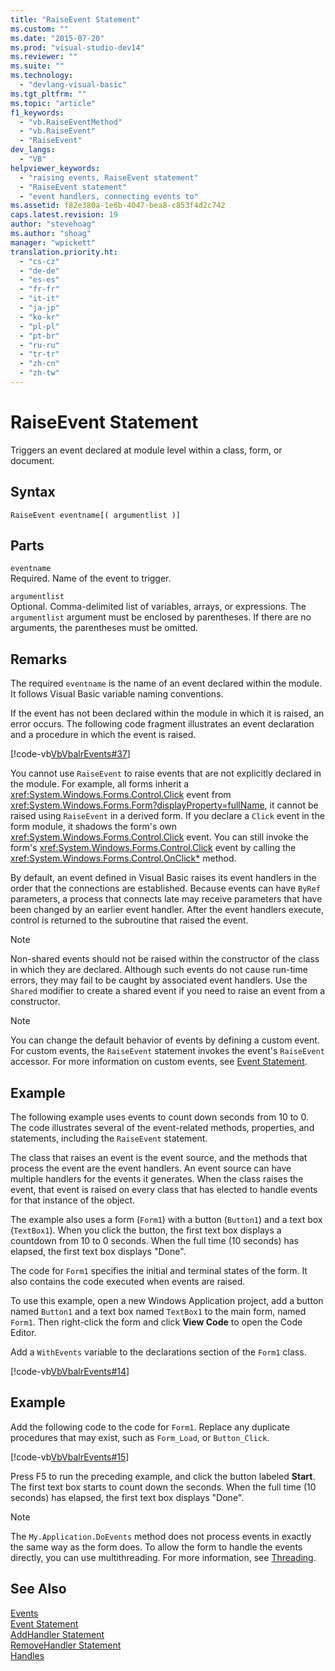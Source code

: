 ```yaml
---
title: "RaiseEvent Statement"
ms.custom: ""
ms.date: "2015-07-20"
ms.prod: "visual-studio-dev14"
ms.reviewer: ""
ms.suite: ""
ms.technology: 
  - "devlang-visual-basic"
ms.tgt_pltfrm: ""
ms.topic: "article"
f1_keywords: 
  - "vb.RaiseEventMethod"
  - "vb.RaiseEvent"
  - "RaiseEvent"
dev_langs: 
  - "VB"
helpviewer_keywords: 
  - "raising events, RaiseEvent statement"
  - "RaiseEvent statement"
  - "event handlers, connecting events to"
ms.assetid: f82e380a-1e6b-4047-bea8-c853f4d2c742
caps.latest.revision: 19
author: "stevehoag"
ms.author: "shoag"
manager: "wpickett"
translation.priority.ht: 
  - "cs-cz"
  - "de-de"
  - "es-es"
  - "fr-fr"
  - "it-it"
  - "ja-jp"
  - "ko-kr"
  - "pl-pl"
  - "pt-br"
  - "ru-ru"
  - "tr-tr"
  - "zh-cn"
  - "zh-tw"
---
```

# RaiseEvent Statement
Triggers an event declared at module level within a class, form, or document.  
  
## Syntax  
  
```  
RaiseEvent eventname[( argumentlist )]  
```  
  
## Parts  
 `eventname`  
 Required. Name of the event to trigger.  
  
 `argumentlist`  
 Optional. Comma-delimited list of variables, arrays, or expressions. The `argumentlist` argument must be enclosed by parentheses. If there are no arguments, the parentheses must be omitted.  
  
## Remarks  
 The required `eventname` is the name of an event declared within the module. It follows Visual Basic variable naming conventions.  
  
 If the event has not been declared within the module in which it is raised, an error occurs. The following code fragment illustrates an event declaration and a procedure in which the event is raised.  
  
 [!code-vb[VbVbalrEvents#37](../../../visual-basic/language-reference/statements/codesnippet/VisualBasic/raiseevent-statement_1.vb)]  
  
 You cannot use `RaiseEvent` to raise events that are not explicitly declared in the module. For example, all forms inherit a <xref:System.Windows.Forms.Control.Click> event from <xref:System.Windows.Forms.Form?displayProperty=fullName>, it cannot be raised using `RaiseEvent` in a derived form. If you declare a `Click` event in the form module, it shadows the form's own <xref:System.Windows.Forms.Control.Click> event. You can still invoke the form's <xref:System.Windows.Forms.Control.Click> event by calling the <xref:System.Windows.Forms.Control.OnClick*> method.  
  
 By default, an event defined in Visual Basic raises its event handlers in the order that the connections are established. Because events can have `ByRef` parameters, a process that connects late may receive parameters that have been changed by an earlier event handler. After the event handlers execute, control is returned to the subroutine that raised the event.  
  
> [!NOTE]
>  Non-shared events should not be raised within the constructor of the class in which they are declared. Although such events do not cause run-time errors, they may fail to be caught by associated event handlers. Use the `Shared` modifier to create a shared event if you need to raise an event from a constructor.  
  
> [!NOTE]
>  You can change the default behavior of events by defining a custom event. For custom events, the `RaiseEvent` statement invokes the event's `RaiseEvent` accessor. For more information on custom events, see [Event Statement](../../../visual-basic/language-reference/statements/event-statement.md).  
  
## Example  
 The following example uses events to count down seconds from 10 to 0. The code illustrates several of the event-related methods, properties, and statements, including the `RaiseEvent` statement.  
  
 The class that raises an event is the event source, and the methods that process the event are the event handlers. An event source can have multiple handlers for the events it generates. When the class raises the event, that event is raised on every class that has elected to handle events for that instance of the object.  
  
 The example also uses a form (`Form1`) with a button (`Button1`) and a text box (`TextBox1`). When you click the button, the first text box displays a countdown from 10 to 0 seconds. When the full time (10 seconds) has elapsed, the first text box displays "Done".  
  
 The code for `Form1` specifies the initial and terminal states of the form. It also contains the code executed when events are raised.  
  
 To use this example, open a new Windows Application project, add a button named `Button1` and a text box named `TextBox1` to the main form, named `Form1`. Then right-click the form and click **View Code** to open the Code Editor.  
  
 Add a `WithEvents` variable to the declarations section of the `Form1` class.  
  
 [!code-vb[VbVbalrEvents#14](../../../visual-basic/language-reference/statements/codesnippet/VisualBasic/raiseevent-statement_2.vb)]  
  
## Example  
 Add the following code to the code for `Form1`. Replace any duplicate procedures that may exist, such as `Form_Load`, or `Button_Click`.  
  
 [!code-vb[VbVbalrEvents#15](../../../visual-basic/language-reference/statements/codesnippet/VisualBasic/raiseevent-statement_3.vb)]  
  
 Press F5 to run the preceding example, and click the button labeled **Start**. The first text box starts to count down the seconds. When the full time (10 seconds) has elapsed, the first text box displays "Done".  
  
> [!NOTE]
>  The `My.Application.DoEvents` method does not process events in exactly the same way as the form does. To allow the form to handle the events directly, you can use multithreading. For more information, see [Threading](../Topic/Threading%20\(C%23%20and%20Visual%20Basic\).md).  
  
## See Also  
 [Events](../../../visual-basic/programming-guide/language-features/events/events.md)   
 [Event Statement](../../../visual-basic/language-reference/statements/event-statement.md)   
 [AddHandler Statement](../../../visual-basic/language-reference/statements/addhandler-statement.md)   
 [RemoveHandler Statement](../../../visual-basic/language-reference/statements/removehandler-statement.md)   
 [Handles](../../../visual-basic/language-reference/statements/handles-clause.md)